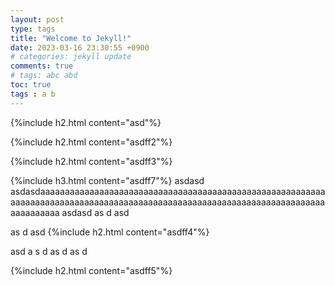 ```yaml
---
layout: post
type: tags
title: "Welcome to Jekyll!"
date: 2023-03-16 23:30:55 +0900
# categories: jekyll update
comments: true
# tags: abc abd
toc: true
tags : a b
---
```




{%include h2.html content="asd"%}

{%include h2.html content="asdff2"%}

{%include h2.html content="asdff3"%}

{%include h3.html content="asdff7"%}
asdasd
asdasdaaaaaaaaaaaaaaaaaaaaaaaaaaaaaaaaaaaaaaaaaaaaaaaaaaaaaaaaaaaaaaaaaaaaaaaaaaaaaaaaaaaaaaaaaaaaaaaaaaaaaaaaaaaaaaaaaaaaaaaaaaaaaaaaaaaa
asdasd
as
d
asd

as
d
asd
{%include h2.html content="asdff4"%}

asd
a
s
d
as
d
as
d

{%include h2.html content="asdff5"%}

